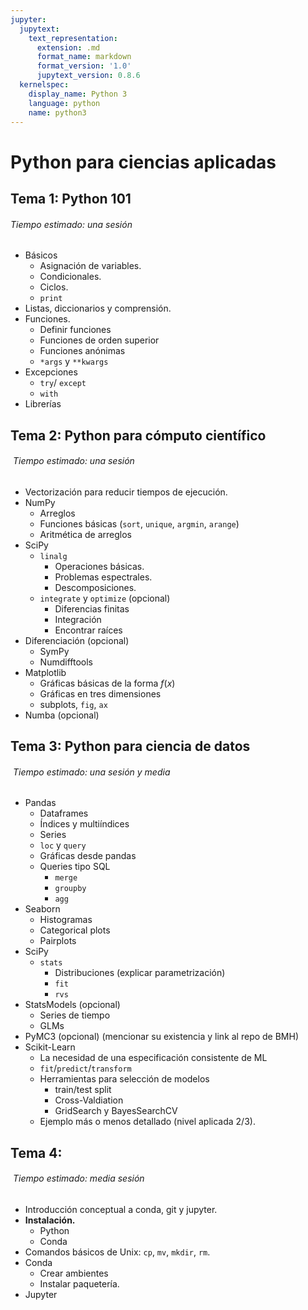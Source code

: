 ```yaml
---
jupyter:
  jupytext:
    text_representation:
      extension: .md
      format_name: markdown
      format_version: '1.0'
      jupytext_version: 0.8.6
  kernelspec:
    display_name: Python 3
    language: python
    name: python3
---
```


# Python para ciencias aplicadas



## Tema 1: Python 101

###### 																Tiempo estimado: una  sesión

+ Básicos
  + Asignación de variables.
  + Condicionales.
  + Ciclos.
  + `print`
+ Listas, diccionarios y comprensión.
+ Funciones. 
  + Definir funciones
  + Funciones de orden superior
  + Funciones anónimas
  + `*args` y `**kwargs`
+ Excepciones
  + `try`/ `except`
  + `with`
+ Librerías

## Tema 2: Python para cómputo científico

###### ​																Tiempo estimado: una  sesión

+ Vectorización para reducir tiempos de ejecución.
+ NumPy
  + Arreglos
  + Funciones básicas (`sort`, `unique`, `argmin`, `arange`)
  + Aritmética de arreglos
+ SciPy
  + `linalg`
    + Operaciones básicas.
    + Problemas espectrales.
    + Descomposiciones.
  + `integrate` y `optimize` (opcional)
    + Diferencias finitas
    + Integración
    + Encontrar raíces
+ Diferenciación (opcional)
  + SymPy
  + Numdifftools
+ Matplotlib
  + Gráficas básicas de la forma $f(x)$ 
  + Gráficas en tres dimensiones
  + subplots, `fig`, `ax` 
+ Numba (opcional)

## Tema 3: Python para ciencia de datos

###### ​															Tiempo estimado: una sesión y media

+ Pandas
  + Dataframes
  + Índices y multiíndices
  + Series
  + `loc` y `query`
  + Gráficas desde pandas
  + Queries tipo SQL 
    + `merge`
    + `groupby`
    + `agg`
+ Seaborn
  + Histogramas
  + Categorical plots
  + Pairplots
+ SciPy
  + `stats`
    + Distribuciones (explicar parametrización)
    + `fit`
    + `rvs`
+ StatsModels (opcional)
  + Series de tiempo
  + GLMs
+ PyMC3 (opcional) (mencionar su existencia y link al repo de BMH)
+ Scikit-Learn
  + La necesidad de una especificación consistente de ML
  + `fit`/`predict`/`transform`
  + Herramientas para selección de modelos
    + train/test split
    + Cross-Valdiation
    + GridSearch y BayesSearchCV
  + Ejemplo más o menos detallado (nivel aplicada 2/3).

## Tema 4: 

###### ​																Tiempo estimado: media sesión

+ Introducción conceptual a conda, git y jupyter.
+ **Instalación.** 
  + Python
  + Conda
+ Comandos básicos de Unix: `cp`, `mv`, `mkdir`, `rm`. 
+ Conda
  + Crear ambientes
  + Instalar paquetería.
+ Jupyter
